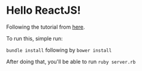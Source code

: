 # Hello ReactJS!

Following the tutorial from [here](https://facebook.github.io/react/docs/tutorial.html).

To run this, simple run:

`bundle install`
following by
`bower install`

After doing that, you'll be able to run `ruby server.rb`
